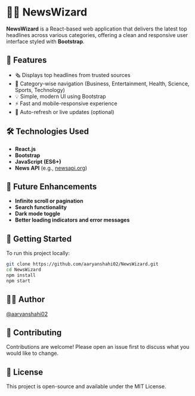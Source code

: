 # 🧙‍♂️ NewsWizard

**NewsWizard** is a React-based web application that delivers the latest top headlines across various categories, offering a clean and responsive user interface styled with **Bootstrap**.

## 🚀 Features

- 🗞️ Displays top headlines from trusted sources
- 🧭 Category-wise navigation (Business, Entertainment, Health, Science, Sports, Technology)
- 💡 Simple, modern UI using Bootstrap
- ⚡ Fast and mobile-responsive experience
- 🔁 Auto-refresh or live updates (optional)

## 🛠️ Technologies Used

- **React.js**
- **Bootstrap**
- **JavaScript (ES6+)**
- **News API** (e.g., [newsapi.org](https://newsapi.org/))


## 📌 Future Enhancements

- **Infinite scroll or pagination**
- **Search functionality**
- **Dark mode toggle**
- **Better loading indicators and error messages**


## 🚀 Getting Started

To run this project locally:

```bash
git clone https://github.com/aaryanshahi02/NewsWizard.git
cd NewsWizard
npm install
npm start
```


## 🧑‍💻 Author
[@aaryanshahi02](https://github.com/aaryanshahi02)


## 🙌 Contributing
Contributions are welcome! Please open an issue first to discuss what you would like to change.

## 📄 License
This project is open-source and available under the MIT License.
